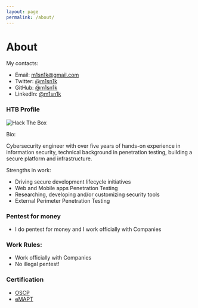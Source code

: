 ```yaml
---
layout: page
permalink: /about/
---
```


<html>
<head>
<meta charset="utf-8">    

<link rel="stylesheet" type="text/css" href="https://m1sn1k.github.io/style/about.css">
</head>

<body id="preview">

<title>About - @m1sn1k</title>
<h1 class="post-title">About</h1>

<p>My contacts:</p>

<ul>
<li>Email: <a href="mailto:m1sn1k@gmail.com">m1sn1k@gmail.com</a></li>
<li>Twitter: <a href="https://twitter.com/m1sn1k">@m1sn1k</a></li>
<li>GitHub: <a href="https://github.com/m1sn1k">@m1sn1k</a></li>
<li>LinkedIn: <a href="https://www.linkedin.com/in/m1sn1k/">@m1sn1k</a></li>
</ul>

<h3 class="code-line" data-line-start=0 data-line-end=1><a id="About_me_0"></a>HTB Profile</h3>
<p class="has-line-data" data-line-start="2" data-line-end="3"><img src="http://www.hackthebox.eu/badge/image/576" alt="Hack The Box"></p>
<p class="has-line-data" data-line-start="6" data-line-end="7">Bio:</p>
<p class="has-line-data" data-line-start="4" data-line-end="5">Cybersecurity engineer with over five years of hands-on experience in information security, technical background in penetration testing, building a secure platform and infrastructure.</p>
<p class="has-line-data" data-line-start="6" data-line-end="7">Strengths in work:</p>
<ul>
<li class="has-line-data" data-line-start="8" data-line-end="9">Driving secure development lifecycle initiatives</li>
<li class="has-line-data" data-line-start="9" data-line-end="10">Web and Mobile apps Penetration Testing</li>
<li class="has-line-data" data-line-start="10" data-line-end="11">Researching, developing and/or customizing security tools</li>
<li class="has-line-data" data-line-start="11" data-line-end="12">External Perimeter Penetration Testing</li>
</ul>
<h3 class="code-line" data-line-start=12 data-line-end=13><a id="Pentest_for_money_12"></a>Pentest for money</h3>
<ul>
<li class="has-line-data" data-line-start="14" data-line-end="16">I do pentest for money and I work officially with Companies</li>
</ul>
<h3 class="code-line" data-line-start=16 data-line-end=17><a id="Work_Rules_16"></a>Work Rules:</h3>
<ul>
<li class="has-line-data" data-line-start="17" data-line-end="18">Work officially with Companies</li>
<li class="has-line-data" data-line-start="18" data-line-end="20">No illegal pentest!</li>
</ul>
<h3 class="code-line" data-line-start=20 data-line-end=21><a id="Certification_20"></a>Certification</h3>
<ul>
<li class="has-line-data" data-line-start="22" data-line-end="23"><a href="https://www.offensive-security.com/pwk-oscp/">OSCP</a></li>
<li class="has-line-data" data-line-start="23" data-line-end="25"><a href="https://elearnsecurity.com/product/emapt-certification/">eMAPT</a></li>
</ul>
</body>
</html>